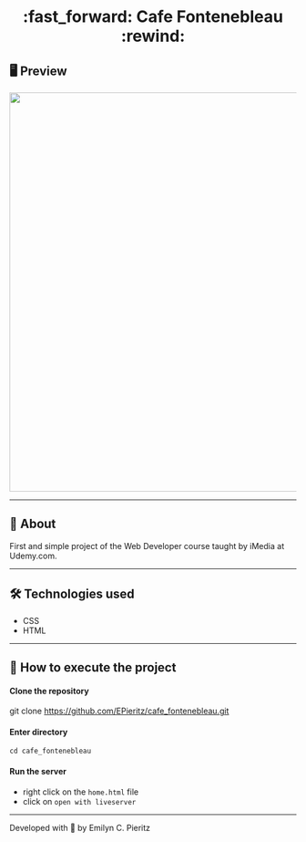 <h1 align = "center"> :fast_forward: Cafe Fontenebleau :rewind: </h1>

## 🖥 Preview
<p align = "center">
  <img src = "https://scontent.fbnu2-1.fna.fbcdn.net/v/t1.0-9/117736817_1699557133531964_3933401341273229308_o.jpg?_nc_cat=103&_nc_sid=0debeb&_nc_eui2=AeE4T99MfcjDCBYeLXl8h1hauWf-H2NkFPO5Z_4fY2QU8ycaY-jW0D8YAK_wRWDfcuFsS9pWOykRIwXE4HDoM7g9&_nc_ohc=caFXHyG_NtcAX8lJPQt&_nc_ht=scontent.fbnu2-1.fna&oh=f23925f2a4f9f43092abefeffa63c79d&oe=5F58D0AE" width = "700">
</p>

---

## 📖 About
First and simple project of the Web Developer course taught by iMedia at Udemy.com.

---

## 🛠 Technologies used
- CSS
- HTML

---

## 🚀 How to execute the project
#### Clone the repository
git clone https://github.com/EPieritz/cafe_fontenebleau.git

#### Enter directory
`cd cafe_fontenebleau`

#### Run the server
- right click on the `home.html` file
- click on `open with liveserver`

---
Developed with 💙 by Emilyn C. Pieritz
